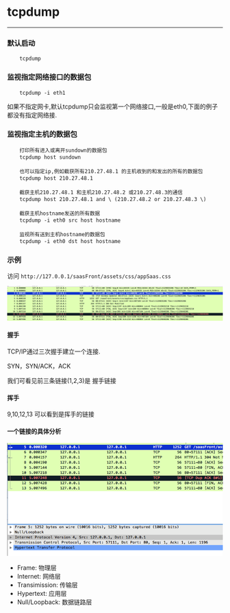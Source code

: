 # tcpdump

---

### 默认启动

		tcpdump
		
### 监视指定网络接口的数据包

		tcpdump -i eth1
		
如果不指定网卡,默认tcpdump只会监视第一个网络接口,一般是eth0,下面的例子都没有指定网络接.

### 监视指定主机的数据包
	
		打印所有进入或离开sundown的数据包
		tcpdump host sundown
		
		也可以指定ip,例如截获所有210.27.48.1 的主机收到的和发出的所有的数据包
		tcpdump host 210.27.48.1 
		
		截获主机210.27.48.1 和主机210.27.48.2 或210.27.48.3的通信
		tcpdump host 210.27.48.1 and \ (210.27.48.2 or 210.27.48.3 \) 
		
		截获主机hostname发送的所有数据
		tcpdump -i eth0 src host hostname
		
		监视所有送到主机hostname的数据包
		tcpdump -i eth0 dst host hostname
		
### 示例

访问 `http://127.0.0.1/saasFront/assets/css/appSaas.css`

![wireshark](./img/tcpdump-1.png "wireshark")
		
#### 握手

TCP/IP通过三次握手建立一个连接.

SYN，SYN/ACK，ACK

我们可看见前三条链接(1,2,3)是 握手链接


#### 挥手

9,10,12,13 可以看到是挥手的链接

#### 一个链接的具体分析

![connection](./img/tcpdump-2.png "connection")

* Frame: 物理层
* Internet: 网络层
* Transimission: 传输层
* Hypertext: 应用层
* Null/Loopback: 数据链路层
